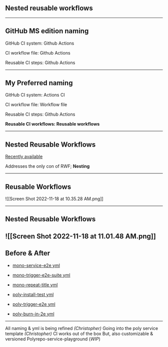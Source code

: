 ## Nested reusable workflows
---
## GitHub MS edition naming 
GitHub CI system:  Github Actions

CI workflow file:  Github Actions

Reusable CI steps:  Github Actions

---
## My Preferred naming
GitHub CI system:  Actions CI

CI workflow file:  Workflow file

Reusable CI steps: Github Actions

**Reusable CI workflows: Reusable workflows**

---
## **Nested** Reusable Workflows

[Recently available](https://docs.github.com/en/actions/using-workflows/reusing-workflows#passing-secrets-to-nested-workflows)

Addresses the only con of RWF; **Nesting**

---

## Reusable Workflows 

![[Screen Shot 2022-11-18 at 10.35.28 AM.png]]

---
## **Nested** Reusable Workflows

![[Screen Shot 2022-11-18 at 11.01.48 AM.png]]
---
## Before & After

-   [mono-service-e2e yml](https://github.com/helloextend/gha-reusable-workflows/blob/main/.github/workflows/mono-service-e2e.yml#L75)
-   [mono-trigger-e2e-suite yml](https://github.com/helloextend/gha-reusable-workflows/blob/main/.github/workflows/mono-trigger-e2e-suite.yml#L87)
-   [mono-repeat-title yml](https://github.com/helloextend/gha-reusable-workflows/blob/main/.github/workflows/mono-repeat-title.yml#L73)

-   [poly-install-test yml](https://github.com/helloextend/gha-reusable-workflows/blob/main/.github/workflows/poly-service-install-test.yml#L165)
-   [poly-trigger-e2e yml](https://github.com/helloextend/gha-reusable-workflows/blob/main/.github/workflows/poly-service-trigger-e2e-suite.yml#L73)
-   [poly-burn-in-2e yml](https://github.com/helloextend/gha-reusable-workflows/blob/main/.github/workflows/poly-service-test-burn-in.yml#L62)

---
All naming & yml is being refined *(Christopher)*
Going into the poly service template *(Christopher)*
CI works out of the box 
But, also customizable & versioned
Polyrepo-service-playground (*WIP*)